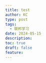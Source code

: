 ```yaml
---
title: test
author: KC
type: post
tags:
  - 联邦学习
date: 2024-05-15
description: 
toc: true
draft: false
feature:
---
```

